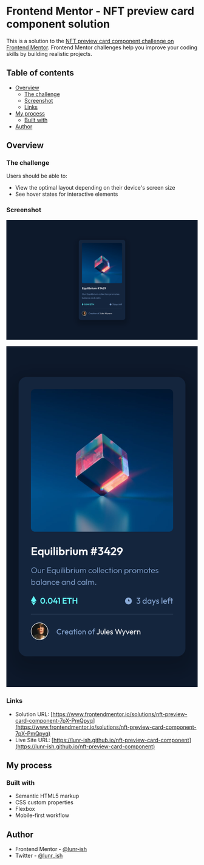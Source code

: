 # Frontend Mentor - NFT preview card component solution

This is a solution to the [NFT preview card component challenge on Frontend Mentor](https://www.frontendmentor.io/challenges/nft-preview-card-component-SbdUL_w0U). Frontend Mentor challenges help you improve your coding skills by building realistic projects.

## Table of contents

- [Overview](#overview)
  - [The challenge](#the-challenge)
  - [Screenshot](#screenshot)
  - [Links](#links)
- [My process](#my-process)
  - [Built with](#built-with)
- [Author](#author)

## Overview

### The challenge

Users should be able to:

- View the optimal layout depending on their device's screen size
- See hover states for interactive elements

### Screenshot

![NFT preview card component desktop screenshot](./screenshot/nft-preview-card-component-desktop-screenshot.png)

![NFT preview card component mobile screenshot](./screenshot/nft-preview-card-component-mobile-screenshot.png)

### Links

- Solution URL: [https://www.frontendmentor.io/solutions/nft-preview-card-component-7pX-PmQpyq](https://www.frontendmentor.io/solutions/nft-preview-card-component-7pX-PmQpyq)
- Live Site URL: [https://lunr-ish.github.io/nft-preview-card-component](https://lunr-ish.github.io/nft-preview-card-component)

## My process

### Built with

- Semantic HTML5 markup
- CSS custom properties
- Flexbox
- Mobile-first workflow

## Author

- Frontend Mentor - [@lunr-ish](https://www.frontendmentor.io/profile/lunr-ish)
- Twitter - [@lunr_ish](https://www.twitter.com/lunr_ish)
